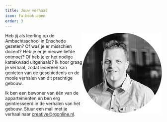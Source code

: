 ```yaml
---
title: Jouw verhaal
icon: fa-book-open
order: 3
---
```

<img src="images/ik.png" style="float: right;">
Heb jij als leerling op de Ambachtsschool in Enschede gezeten? Of was je er misschien docent? Heb je er je nieuwe liefde ontmoet? Of heb je er het nodige kattekwaad uitgehaald? Ik hoor graag je verhaal, zodat iedereen kan genieten van de geschiedenis en de mooie verhalen van dit prachtige gebouw.

Ik ben een bewoner van één van de appartementen en ben erg geintresseerd in de verhalen van het gebouw. Stuur een mail met je verhaal naar <a href="mailto:creative@rgonline.nl">creative@rgonline.nl</a>.